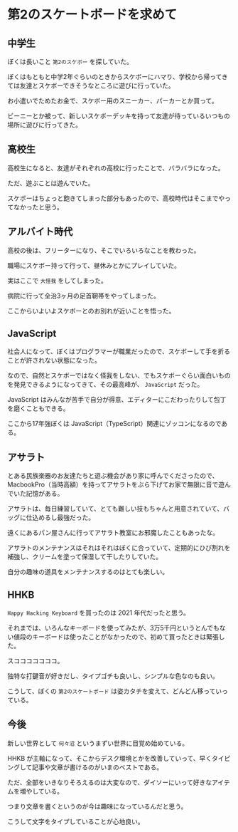 # 第2のスケートボードを求めて

## 中学生

ぼくは長いこと `第2のスケボー` を探していた。

ぼくはもともと中学2年ぐらいのときからスケボーにハマり、学校から帰ってきては友達とスケボーできそうなところに遊びに行っていた。

お小遣いでためたお金で、スケボー用のスニーカー、パーカーとか買って。

ビーニーとか被って、新しいスケボーデッキを持って友達が待っているいつもの場所に遊びに行ってきた。

## 高校生

高校生になると、友達がそれぞれの高校に行ったことで、バラバラになった。

ただ、遊ぶことは遊んでいた。

スケボーはちょっと飽きてしまった部分もあったので、高校時代はそこまでやってなかったと思う。

## アルバイト時代

高校の後は、フリーターになり、そこでいろいろなことを教わった。

職場にスケボー持って行って、昼休みとかにプレイしていた。

実はここで `大怪我` をしてしまった。

病院に行って全治3ヶ月の足首靭帯をやってしまった。

ここからいよいよスケボーとのお別れが近いことを悟った。

## JavaScript

社会人になって、ぼくはプログラマーが職業だったので、スケボーして手を折ることが許されない状態になった。

なので、自然とスケボーではなく怪我をしない、でもスケボーぐらい面白いものを発見できるようになってきて、その最高峰が、 `JavaScript` だった。

JavaScript はみんなが苦手で自分が得意、エディターにこだわったりして包丁を磨くこともできる。

ここから17年強ぼくは JavaScript（TypeScript）関連にゾッコンになるのである。

## アサラト

とある民族楽器のお友達たちと遊ぶ機会があり家に呼んでくださったので、 MacbookPro（当時高額）を持ってアサラトをぶら下げてお家で無限に音で遊んでいた記憶がある。

アサラトは、毎日練習していて、とても難しい技もちゃんと用意されていて、バッグに仕込めるし最強だった。

遠くにあるパン屋さんに行ってアサラト教室にお邪魔したこともあったな。

アサラトのメンテナンスはそれはそれはぼくに合っていて、定期的にひび割れを補強し、クリームを塗って保湿して干したりしていた。

自分の趣味の道具をメンテナンスするのはとても楽しい。

## HHKB

`Happy Hacking Keyboard` を買ったのは 2021 年代だったと思う。

それまでは、いろんなキーボードを使ってみたが、3万5千円というとんでもない値段のキーボードは使ったことがなかったので、初めて買ったときは緊張した。

スコココココココ。

独特な打鍵音が好きだし、タイプゴチも良いし、シンプルな色なのも良い。

こうして、ぼくの `第2のスケートボード` は姿カタチを変えて、どんどん移っていっている。

## 今後

新しい世界として `何々沼` というまずい世界に目覚め始めている。

HHKB が主軸になって、そこからデスク環境とかを改善していって、早くタイピングして記事や文章が書けるのがいまのベストである。

ただ、全部をいきなりそろえるのは大変なので、ダイソーにいって好きなアイテムを増やしている。

つまり文章を書くというのが今は趣味になっているんだと思う。

こうして文字をタイプしていることが心地良い。
